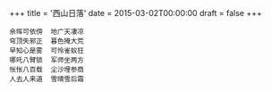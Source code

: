 +++
title = '西山日落'
date = 2015-03-02T00:00:00
draft = false
+++

<div class="poem">

```
余晖可依傍  地广天凄凉
穹顶失邪正  暮色掩大荒
早知心是雾  可怜雀蚁狂
哪吒八臂锁  军师坐两方
怅怅八百载  尘沙埋参商
人去人来道  雪晴雪后霜
```

</div>
